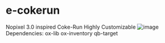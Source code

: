 # e-cokerun
Nopixel 3.0 inspired Coke-Run
Highly Customizable
![image](https://user-images.githubusercontent.com/106036010/223882826-5fb3ef3f-0add-4f35-8a0f-47c50040f714.png)
Dependencies:
ox-lib
ox-inventory
qb-target
